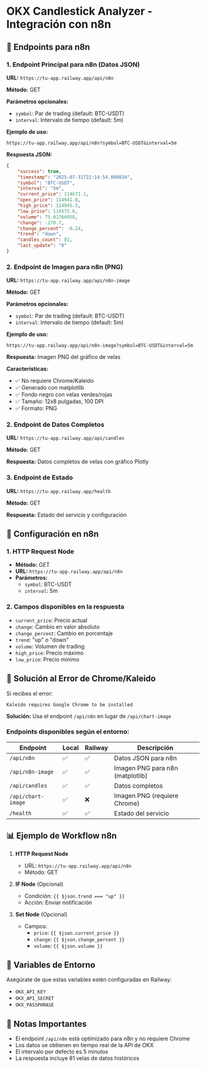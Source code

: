 # OKX Candlestick Analyzer - Integración con n8n

## 🚀 Endpoints para n8n

### 1. Endpoint Principal para n8n (Datos JSON)
**URL:** `https://tu-app.railway.app/api/n8n`

**Método:** GET

**Parámetros opcionales:**
- `symbol`: Par de trading (default: BTC-USDT)
- `interval`: Intervalo de tiempo (default: 5m)

**Ejemplo de uso:**
```
https://tu-app.railway.app/api/n8n?symbol=BTC-USDT&interval=5m
```

**Respuesta JSON:**
```json
{
    "success": true,
    "timestamp": "2025-07-31T22:14:54.098834",
    "symbol": "BTC-USDT",
    "interval": "5m",
    "current_price": 114671.1,
    "open_price": 114941.8,
    "high_price": 114945.3,
    "low_price": 114575.6,
    "volume": 75.01766958,
    "change": -270.7,
    "change_percent": -0.24,
    "trend": "down",
    "candles_count": 81,
    "last_update": "0"
}
```

### 2. Endpoint de Imagen para n8n (PNG)
**URL:** `https://tu-app.railway.app/api/n8n-image`

**Método:** GET

**Parámetros opcionales:**
- `symbol`: Par de trading (default: BTC-USDT)
- `interval`: Intervalo de tiempo (default: 5m)

**Ejemplo de uso:**
```
https://tu-app.railway.app/api/n8n-image?symbol=BTC-USDT&interval=5m
```

**Respuesta:** Imagen PNG del gráfico de velas

**Características:**
- ✅ No requiere Chrome/Kaleido
- ✅ Generado con matplotlib
- ✅ Fondo negro con velas verdes/rojas
- ✅ Tamaño: 12x8 pulgadas, 100 DPI
- ✅ Formato: PNG

### 2. Endpoint de Datos Completos
**URL:** `https://tu-app.railway.app/api/candles`

**Método:** GET

**Respuesta:** Datos completos de velas con gráfico Plotly

### 3. Endpoint de Estado
**URL:** `https://tu-app.railway.app/health`

**Método:** GET

**Respuesta:** Estado del servicio y configuración

## 🔧 Configuración en n8n

### 1. HTTP Request Node
- **Método:** GET
- **URL:** `https://tu-app.railway.app/api/n8n`
- **Parámetros:** 
  - `symbol`: BTC-USDT
  - `interval`: 5m

### 2. Campos disponibles en la respuesta
- `current_price`: Precio actual
- `change`: Cambio en valor absoluto
- `change_percent`: Cambio en porcentaje
- `trend`: "up" o "down"
- `volume`: Volumen de trading
- `high_price`: Precio máximo
- `low_price`: Precio mínimo

## 🚨 Solución al Error de Chrome/Kaleido

Si recibes el error:
```
Kaleido requires Google Chrome to be installed
```

**Solución:** Usa el endpoint `/api/n8n` en lugar de `/api/chart-image`

### Endpoints disponibles según el entorno:

| Endpoint | Local | Railway | Descripción |
|----------|-------|---------|-------------|
| `/api/n8n` | ✅ | ✅ | Datos JSON para n8n |
| `/api/n8n-image` | ✅ | ✅ | Imagen PNG para n8n (matplotlib) |
| `/api/candles` | ✅ | ✅ | Datos completos |
| `/api/chart-image` | ✅ | ❌ | Imagen PNG (requiere Chrome) |
| `/health` | ✅ | ✅ | Estado del servicio |

## 📊 Ejemplo de Workflow n8n

1. **HTTP Request Node**
   - URL: `https://tu-app.railway.app/api/n8n`
   - Método: GET

2. **IF Node** (Opcional)
   - Condición: `{{ $json.trend === "up" }}`
   - Acción: Enviar notificación

3. **Set Node** (Opcional)
   - Campos:
     - `price`: `{{ $json.current_price }}`
     - `change`: `{{ $json.change_percent }}`
     - `volume`: `{{ $json.volume }}`

## 🔐 Variables de Entorno

Asegúrate de que estas variables estén configuradas en Railway:
- `OKX_API_KEY`
- `OKX_API_SECRET`
- `OKX_PASSPHRASE`

## 📝 Notas Importantes

- El endpoint `/api/n8n` está optimizado para n8n y no requiere Chrome
- Los datos se obtienen en tiempo real de la API de OKX
- El intervalo por defecto es 5 minutos
- La respuesta incluye 81 velas de datos históricos 